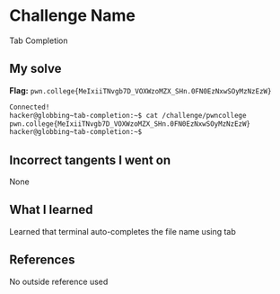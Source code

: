 # Challenge Name
Tab Completion

## My solve
**Flag:** `pwn.college{MeIxiiTNvgb7D_VOXWzoMZX_SHn.0FN0EzNxwSOyMzNzEzW}`

```bash
Connected!
hacker@globbing~tab-completion:~$ cat /challenge/pwncollege​
pwn.college{MeIxiiTNvgb7D_VOXWzoMZX_SHn.0FN0EzNxwSOyMzNzEzW}
hacker@globbing~tab-completion:~$
```
## Incorrect tangents I went on
None

## What I learned
Learned that terminal auto-completes the file name using tab

## References 
No outside reference used